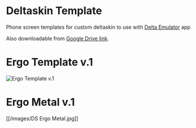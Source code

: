 # Deltaskin Template
Phone screen templates for custom deltaskin to use with [Delta Emulator](https://deltaemulatorapp.com/) app

Also downloadable from [Google Drive link](https://drive.google.com/drive/folders/1e74vRcpRUV-0BKIf7sS4MizjCgoqW9A-?usp=sharing).

# Ergo Template v.1
![Ergo Template v.1](https://drive.google.com/file/d/1e9evpw-6igvJV3LdRfJgpN0K2R5vacxt/view?usp=drive_link)

# Ergo Metal v.1
[[/images/DS Ergo Metal.jpg]]
